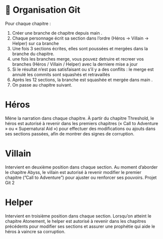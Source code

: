 # 🧱 Organisation Git

Pour chaque chapitre :
1. Créer une branche de chapitre depuis main .
2. Chaque personnage écrit sa section dans l’ordre (Héros → Villain → Helper)
sur ca branche
3. Une fois 3 sections écrites, elles sont poussées et mergées dans la
branche du chapitre.
4. une fois les branches merge, vous pouvez detruire et recreer vos branches
(Héros / Villain / Helper) avec la derniere mise a jour
5. Si le résultat n’est pas satisfaisant ou s’il y a des conflits :
le merge est annulé
les commits sont squashés et retravaillés
6. Après les 12 sections, la branche est squashée et mergée dans main .
7. On passe au chapitre suivant.
   
# Héros

Mène la narration dans chaque chapitre.
À partir du chapitre Threshold, le héros est autorisé à revenir dans les
premiers chapitres (« Call to Adventure » ou « Supernatural Aid ») pour
effectuer des modifications ou ajouts dans ses sections passées, afin de
montrer des signes de corruption.

# Villain

Intervient en deuxième position dans chaque section.
Au moment d’aborder le chapitre Abyss, le villain est autorisé à revenir
modifier le premier chapitre (”Call to Adventure”) pour ajuster ou renforcer
ses pouvoirs.
Projet Git 2

# Helper
Intervient en troisième position dans chaque section.
Lorsqu’on atteint le chapitre Atonement, le helper est autorisé à revenir
dans les chapitres précédents pour modifier ses sections et assurer une
prophétie qui aide le héros à vaincre sa corruption.
